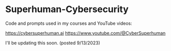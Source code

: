 # Superhuman-Cybersecurity
Code and prompts used in my courses and YouTube videos:

https://cybersuperhuman.ai
https://www.youtube.com/@CyberSuperhuman

I'll be updating this soon. (posted 9/13/2023)
